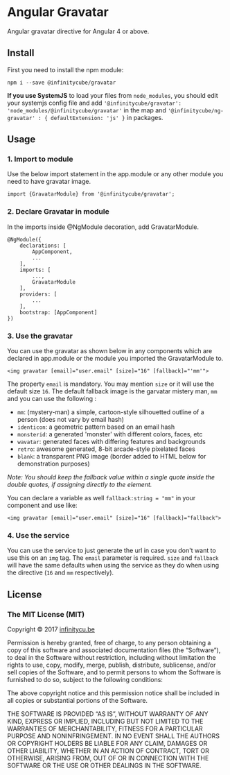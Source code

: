 # **Angular Gravatar**

Angular gravatar directive for Angular 4 or above.

## **Install**
First you need to install the npm module:

    npm i --save @infinitycube/gravatar

**If you use SystemJS** to load your files from `node_modules`, you should edit your systemjs config file and add `'@infinitycube/gravatar': 'node_modules/@infinitycube/gravatar'` in the map and `'@infinitycube/ng-gravatar' : { defaultExtension: 'js' }` in packages.

## **Usage**
### 1. Import to module
Use the below import statement in the app.module or any other module you need to have gravatar image.

    import {GravatarModule} from '@infinitycube/gravatar';

### 2. Declare Gravatar in module
In the imports inside @NgModule decoration, add GravatarModule.

    @NgModule({
        declarations: [
            AppComponent,
            ...
        ],
        imports: [
            ...,
            GravatarModule
        ],
        providers: [
            ...
        ],
        bootstrap: [AppComponent]
    })

### 3. Use the gravatar
You can use the gravatar as shown below in any components which are declared in app.module or the module you imported the GravatarModule to.

    <img gravatar [email]="user.email" [size]="16" [fallback]="'mm'">
    
The property `email` is mandatory. You may mention `size` or it will use the default size `16`. The default fallback image is the garvatar mistery man, `mm` and you can use the following :

   * `mm`: (mystery-man) a simple, cartoon-style silhouetted outline of a person (does not vary by email hash)
   * `identicon`: a geometric pattern based on an email hash
   * `monsterid`: a generated 'monster' with different colors, faces, etc
   * `wavatar`: generated faces with differing features and backgrounds
   * `retro`: awesome generated, 8-bit arcade-style pixelated faces
   * `blank`: a transparent PNG image (border added to HTML below for demonstration purposes)

*Note: You should keep the fallback value within a single quote inside the double quotes, if assigning directly to the element.*

You can declare a variable as well `fallback:string = "mm"` in your component and use like:

    <img gravatar [email]="user.email" [size]="16" [fallback]="fallback">

### 4. Use the service
You can use the service to just generate the url in case you don't want to use this on an `img` tag.  The `email` parameter is required.  `size` and `fallback` will have the same defaults when using the service as they do when using the directive (`16` and `mm` respectively).

## **License**
### The MIT License (MIT)

Copyright © 2017 [infinitycu.be](http://infinitycu.be) 

Permission is hereby granted, free of charge, to any person
obtaining a copy of this software and associated documentation
files (the “Software”), to deal in the Software without
restriction, including without limitation the rights to use,
copy, modify, merge, publish, distribute, sublicense, and/or sell
copies of the Software, and to permit persons to whom the
Software is furnished to do so, subject to the following
conditions:

The above copyright notice and this permission notice shall be
included in all copies or substantial portions of the Software.

THE SOFTWARE IS PROVIDED “AS IS”, WITHOUT WARRANTY OF ANY KIND,
EXPRESS OR IMPLIED, INCLUDING BUT NOT LIMITED TO THE WARRANTIES
OF MERCHANTABILITY, FITNESS FOR A PARTICULAR PURPOSE AND
NONINFRINGEMENT. IN NO EVENT SHALL THE AUTHORS OR COPYRIGHT
HOLDERS BE LIABLE FOR ANY CLAIM, DAMAGES OR OTHER LIABILITY,
WHETHER IN AN ACTION OF CONTRACT, TORT OR OTHERWISE, ARISING
FROM, OUT OF OR IN CONNECTION WITH THE SOFTWARE OR THE USE OR
OTHER DEALINGS IN THE SOFTWARE.